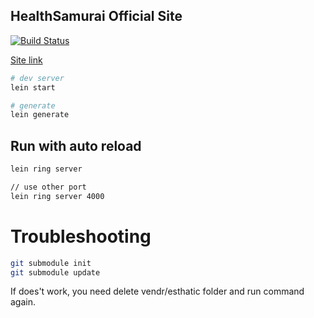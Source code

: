 ## HealthSamurai Official Site

[![Build Status](https://travis-ci.com/HealthSamurai/aidbox-site.svg?token=BDkPmPwZvvYHsy2jdxs9&branch=master)](https://travis-ci.com/HealthSamurai/aidbox-site)



[Site link](http://healthsamurai.github.io/aidbox-site)

```sh
# dev server
lein start

# generate
lein generate
```


## Run with auto reload

```sh
lein ring server

// use other port
lein ring server 4000
```


# Troubleshooting

```sh
git submodule init
git submodule update
```
If does't work, you need delete vendr/esthatic folder and run command again.
